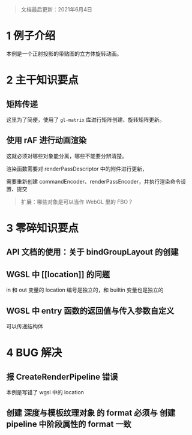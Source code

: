 > 文档最后更新：2021年6月4日

# 1 例子介绍

本例是一个正射投影的带贴图的立方体旋转动画。

# 2 主干知识要点

## 矩阵传递

这里为了简便，使用了 `gl-matrix` 库进行矩阵创建、旋转矩阵更新。

## 使用 rAF 进行动画渲染

这就必须对哪些对象能分离，哪些不能要分辨清楚。

渲染函数需要对 renderPassDescriptor 中的附件进行更新，

需要重新创建 commandEncoder、renderPassEncoder，并执行渲染命令设置、提交

> 扩展：哪些对象是可以当作 WebGL 里的 FBO？

# 3 零碎知识要点

## API 文档的使用：关于 bindGroupLayout 的创建

## WGSL 中 [[location]] 的问题

in 和 out 变量的 location 编号是独立的，和 builtin 变量也是独立的

## WGSL 中 entry 函数的返回值与传入参数自定义

可以传递结构体

# 4 BUG 解决

## 报 CreateRenderPipeline 错误

本例是写错了 wgsl 中的 location

## 创建 深度与模板纹理对象 的 format 必须与 创建 pipeline 中阶段属性的 format 一致